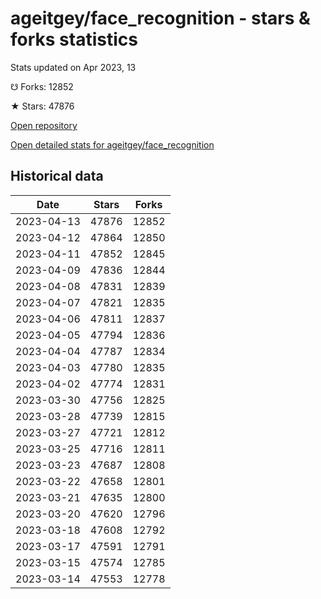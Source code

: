 # ageitgey/face_recognition - stars & forks statistics

Stats updated on Apr 2023, 13

☋ Forks: 12852

★ Stars: 47876

[Open repository](https://github.com/ageitgey/face_recognition)

[Open detailed stats for ageitgey/face_recognition](https://reviewgithub.com/rep/ageitgey/face_recognition)

## Historical data
| Date | Stars | Forks |
|------|-------|-------|
| 2023-04-13 | 47876 | 12852 | 
| 2023-04-12 | 47864 | 12850 | 
| 2023-04-11 | 47852 | 12845 | 
| 2023-04-09 | 47836 | 12844 | 
| 2023-04-08 | 47831 | 12839 | 
| 2023-04-07 | 47821 | 12835 | 
| 2023-04-06 | 47811 | 12837 | 
| 2023-04-05 | 47794 | 12836 | 
| 2023-04-04 | 47787 | 12834 | 
| 2023-04-03 | 47780 | 12835 | 
| 2023-04-02 | 47774 | 12831 | 
| 2023-03-30 | 47756 | 12825 | 
| 2023-03-28 | 47739 | 12815 | 
| 2023-03-27 | 47721 | 12812 | 
| 2023-03-25 | 47716 | 12811 | 
| 2023-03-23 | 47687 | 12808 | 
| 2023-03-22 | 47658 | 12801 | 
| 2023-03-21 | 47635 | 12800 | 
| 2023-03-20 | 47620 | 12796 | 
| 2023-03-18 | 47608 | 12792 | 
| 2023-03-17 | 47591 | 12791 | 
| 2023-03-15 | 47574 | 12785 | 
| 2023-03-14 | 47553 | 12778 | 

